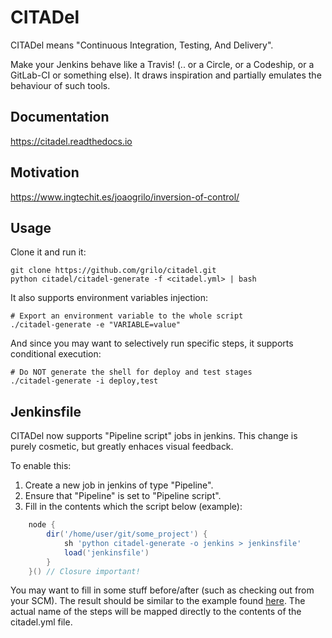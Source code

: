 # CITADel

CITADel means "Continuous Integration, Testing, And Delivery".

Make your Jenkins behave like a Travis! (.. or a Circle, or a Codeship, or a
GitLab-CI or something else). It draws inspiration and partially emulates
the behaviour of such tools.

## Documentation
https://citadel.readthedocs.io

## Motivation
https://www.ingtechit.es/joaogrilo/inversion-of-control/

## Usage

Clone it and run it:
```
git clone https://github.com/grilo/citadel.git
python citadel/citadel-generate -f <citadel.yml> | bash
```

It also supports environment variables injection:
```
# Export an environment variable to the whole script
./citadel-generate -e "VARIABLE=value"
```

And since you may want to selectively run specific steps, it supports
conditional execution:
```
# Do NOT generate the shell for deploy and test stages
./citadel-generate -i deploy,test
```

## Jenkinsfile

CITADel now supports "Pipeline script" jobs in jenkins. This change is purely cosmetic, but greatly enhaces visual feedback.

To enable this:
  1. Create a new job in jenkins of type "Pipeline".
  2. Ensure that "Pipeline" is set to "Pipeline script".
  3. Fill in the contents which the script below (example):
``` groovy
    node {
        dir('/home/user/git/some_project') {
            sh 'python citadel-generate -o jenkins > jenkinsfile'
            load('jenkinsfile')
        }
    }() // Closure important!
```
You may want to fill in some stuff before/after (such as checking out from your SCM). The result should be similar to the example found [here](https://www.cloudbees.com/sites/default/files/blog/pipeline-vis.png). The actual name of the steps will be mapped directly to the contents of the citadel.yml file.
